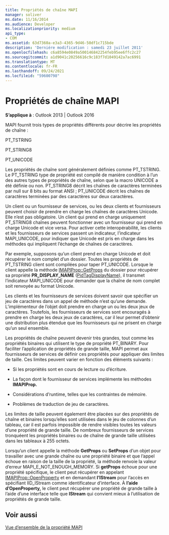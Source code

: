 ```yaml
---
title: Propriétés de chaîne MAPI
manager: soliver
ms.date: 11/16/2014
ms.audience: Developer
ms.localizationpriority: medium
api_type:
- COM
ms.assetid: 63d7360a-e3a3-4365-9d46-50df1c715bde
description: 'Derniére modification : samedi 23 juillet 2011'
ms.openlocfilehash: c6a8594e0849a500146842254feb95ee6ffc2c27
ms.sourcegitcommit: a1d9041c20256616c9c183f7d1049142a7ac6991
ms.translationtype: MT
ms.contentlocale: fr-FR
ms.lasthandoff: 09/24/2021
ms.locfileid: "59600798"
---
```

# <a name="mapi-string-properties"></a>Propriétés de chaîne MAPI

  
  
**S’applique à** : Outlook 2013 | Outlook 2016 
  
MAPI fournit trois types de propriétés différents pour décrire les propriétés de chaîne :
  
PT_TSTRING
  
PT_STRING8
  
PT_UNICODE
  
Les propriétés de chaîne sont généralement définies comme PT_TSTRING. Le PT_TSTRING type de propriété est compilé de manière condition à l’un des autres types de propriétés de chaîne, selon que la macro UNICODE a été définie ou non. PT_STRING8 décrit les chaînes de caractères terminées par null sur 8 bits au format ANSI ; PT_UNICODE décrit les chaînes de caractères terminées par des caractères sur deux caractères. 
  
Un client ou un fournisseur de services, ou les deux clients et fournisseurs peuvent choisir de prendre en charge les chaînes de caractères Unicode. Elle n’est pas obligatoire. Un client qui prend en charge uniquement PT_STRING8 chaînes peuvent fonctionner avec un fournisseur qui prend en charge Unicode et vice versa. Pour activer cette interopérabilité, les clients et les fournisseurs de services passent un indicateur, l’indicateur MAPI_UNICODE, pour indiquer que Unicode est pris en charge dans les méthodes qui impliquent l’échange de chaînes de caractères. 
  
Par exemple, supposons qu’un client prend en charge Unicode et doit récupérer le nom complet d’un dossier. Toutes les propriétés de PT_TSTRING client sont compilées pour taper PT_UNICODE. Lorsque le client appelle la méthode [IMAPIProp::GetProps](imapiprop-getprops.md) du dossier pour récupérer sa propriété **PR_DISPLAY_NAME** ([PidTagDisplayName](pidtagdisplayname-canonical-property.md)), il transmet l’indicateur MAPI_UNICODE pour demander que la chaîne de nom complet soit renvoyée au format Unicode. 
  
Les clients et les fournisseurs de services doivent savoir que spécifier un jeu de caractères dans un appel de méthode n’est qu’une demande. L’implémenteur de l’objet doit prendre en charge un ou les deux jeux de caractères. Toutefois, les fournisseurs de services sont encouragés à prendre en charge les deux jeux de caractères, car il leur permet d’obtenir une distribution plus étendue que les fournisseurs qui ne prisent en charge qu’un seul ensemble. 
  
Les propriétés de chaîne peuvent devenir très grandes, tout comme les propriétés binaires qui utilisent le type de propriété PT_BINARY. Pour faciliter l’application de propriétés de grande taille, MAPI permet aux fournisseurs de services de définir ces propriétés pour appliquer des limites de taille. Ces limites peuvent varier en fonction des éléments suivants :
  
- Si les propriétés sont en cours de lecture ou d’écriture.
    
- La façon dont le fournisseur de services implémente les méthodes **IMAPIProp.** 
    
- Considérations d’runtime, telles que les contraintes de mémoire.
    
- Problèmes de traduction de jeu de caractères. 
    
Les limites de taille peuvent également être placées sur des propriétés de chaîne et binaires lorsqu’elles sont utilisées dans le jeu de colonnes d’un tableau, car il est parfois impossible de rendre visibles toutes les valeurs d’une propriété de grande taille. De nombreux fournisseurs de services tronquéent les propriétés binaires ou de chaîne de grande taille utilisées dans les tableaux à 255 octets. 
  
Lorsqu’un client appelle la méthode **GetProps** ou **SetProps** d’un objet pour travailler avec une grande chaîne ou une propriété binaire et que l’appel échoue en raison de la taille de la propriété, la méthode renvoie la valeur d’erreur MAPI_E_NOT_ENOUGH_MEMORY. Si **getProps** échoue pour une propriété spécifique, le client peut récupérer en appelant [IMAPIProp::OpenProperty](imapiprop-openproperty.md) et en demandant **l’IStream** pour l’accès en spécifiant IID_IStream comme identificateur d’interface. À **l’aide d’OpenProperty,** le client peut récupérer une propriété de grande taille à l’aide d’une interface telle que **IStream** qui convient mieux à l’utilisation de propriétés de grande taille. 
  
## <a name="see-also"></a>Voir aussi



[Vue d’ensemble de la propriété MAPI](mapi-property-overview.md)

